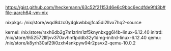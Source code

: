 https://gist.github.com/lheckemann/63c52f2115346e6c9bbc6ecdfde9f43b#file-aarch64-vm-nix

nixpkgs: /nix/store/wqd8dzc0y4gkwbbqjfca5di2llvx7hq2-source


kernel: /nix/store/rsxh6db2g7m1zrlm1zf5knynbxgg6l4b-linux-6.12.40
initrd: /nix/store/9i52572llfjvv370xvhm1pddb32y1dmg-initrd-linux-6.12.40
qemu: /nix/store/k8yrh30af29i0zxh4snkpyw94r2psvx2-qemu-10.0.2
